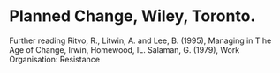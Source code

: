 # Planned Change, Wiley, Toronto.

Further reading Ritvo, R., Litwin, A. and Lee, B. (1995), Managing in T he Age of Change, Irwin, Homewood, IL. Salaman, G. (1979), Work Organisation: Resistance